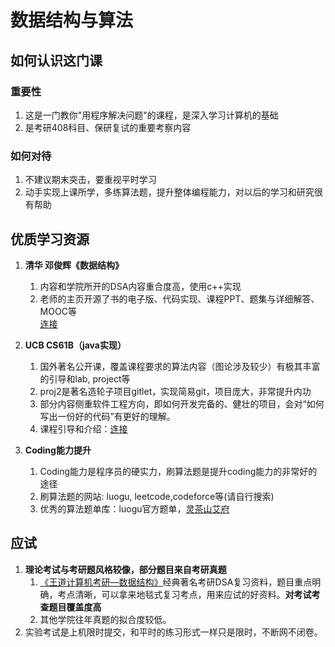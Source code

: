 # 数据结构与算法
## 如何认识这门课
### 重要性
1. 这是一门教你"用程序解决问题"的课程，是深入学习计算机的基础
2. 是考研408科目、保研复试的重要考察内容

### 如何对待
1. 不建议期末突击，要重视平时学习
2. 动手实现上课所学，多练算法题，提升整体编程能力，对以后的学习和研究很有帮助

## 优质学习资源
1. **清华 邓俊辉《数据结构》**
    1. 内容和学院所开的DSA内容重合度高，使用c++实现
    2. 老师的主页开源了书的电子版、代码实现、课程PPT、题集与详细解答、MOOC等  
[连接](https://dsa.cs.tsinghua.edu.cn/~deng/index.htm)

2. **UCB CS61B（java实现）**
    1. 国外著名公开课，覆盖课程要求的算法内容（图论涉及较少）有极其丰富的引导和lab, project等
    2. proj2是著名造轮子项目gitlet，实现简易git，项目庞大，非常提升内功
    3. 部分内容侧重软件工程方向，即如何开发完备的、健壮的项目，会对“如何写出一份好的代码”有更好的理解。
    4. 课程引导和介绍：[连接](https://csdiy.wiki/%E6%95%B0%E6%8D%AE%E7%BB%93%E6%9E%84%E4%B8%8E%E7%AE%97%E6%B3%95/CS61B/)
2. **Coding能力提升**
    1. Coding能力是程序员的硬实力，刷算法题是提升coding能力的非常好的途径
    2. 刷算法题的网站: luogu, leetcode,codeforce等(请自行搜索)
    3. 优秀的算法题单库：luogu官方题单，[灵茶山艾府](https://github.com/EndlessCheng)

## 应试
1. **理论考试与考研题风格较像，部分题目来自考研真题**
    1. [《王道计算机考研—数据结构》](https://hf-mirror.com/cuikq/aicompass_repo/resolve/main/%E7%8E%8B%E9%81%93%E8%80%83%E7%A0%94%E8%BE%85%E5%AF%BC%E8%B5%84%E6%96%99.pdf?download=true)经典著名考研DSA复习资料，题目重点明确，考点清晰，可以拿来地毯式复习考点，用来应试的好资料。**对考试考查题目覆盖度高**
    2. 其他学院往年真题的拟合度较低。
2. 实验考试是上机限时提交，和平时的练习形式一样只是限时，不断网不闭卷。
